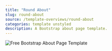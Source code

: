 ```yaml
---
title: "Round About"
slug: round-about
source: /template-overviews/round-about
categories: template unstyled
description: A Bootstrap about page template.
---
```


<img src="http://sbootstrap.startbootstrapc.netdna-cdn.com/assets/img/templates/round-about.jpg" class="img-responsive" alt="Free Bootstrap About Page Template">
